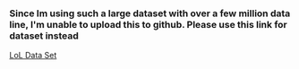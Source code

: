 ### Since Im using such a large dataset with over a few million data line, I'm unable to upload this to github. Please use this link for dataset instead 

[LoL Data Set](https://www.kaggle.com/paololol/league-of-legends-ranked-matches/data)